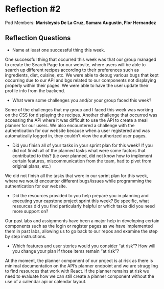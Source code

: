 # Reflection #2

Pod Members: **Marisleysis De La Cruz, Samara Augustin, Flor Hernandez**

## Reflection Questions

* Name at least one successful thing this week.

One successful thing that occurred this week was that our group managed to create the Search Page for our website, where users will be able to search up different recipes according to their preferences such as ingredients, diet, cuisine, etc. We were able to debug various bugs that kept occurring due to our API and bgs related to our components not displaying properly within their pages. We were able to have the user update their profile info from the backend.

* What were some challenges you and/or your group faced this week?

Some of the challenges that my group and I faced this week was working on the CSS for displaying the recipes. Another challenge that occurred was accessing the API where it was difficult to use the API to create a meal planner for our users. We also encountered a challenge with the authentication for our website because when a user registered and was automatically logged in, they couldn’t view the authorized user pages.

* Did you finish all of your tasks in your sprint plan for this week? If you did not finish all of the planned tasks what were some factors that contributed to this?  (i.e over planned, did not know how to implement certain features, miscommunication from the team, had to pivot from original plans, etc.)

We did not finish all the tasks that were in our sprint plan for this week, where we would encounter different bugs/issues while programming the authentication for our website.

* Did the resources provided to you help prepare you in planning and executing your capstone project sprint this week? Be specific, what resources did you find particularly helpful or which tasks did you need more support on?

Our past labs and assignments have been a major help in developing certain components such as the login or register pages as we have implemented them in past labs, allowing us to go back to our repos and examine the step by step instructions. 

* Which features and user stories would you consider “at risk”? How will you change your plan if those items remain “at risk”?

At the moment, the planner component of our project is at risk as there is minimal documentation on the API’s planner endpoint and we are struggling to find resources that work with React. If the planner remains at risk we need to evaluate how we can still create a planner component without the use of a calendar api or calendar layout. 
